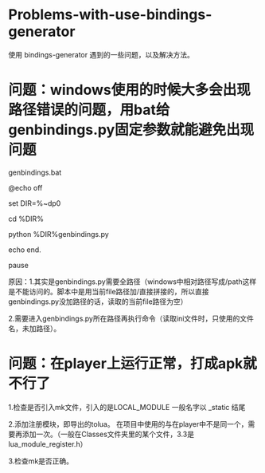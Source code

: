 # Problems-with-use-bindings-generator
使用 bindings-generator 遇到的一些问题，以及解决方法。

问题：windows使用的时候大多会出现路径错误的问题，用bat给genbindings.py固定参数就能避免出现问题
===
genbindings.bat

@echo off

set DIR=%~dp0

cd %DIR%

python %DIR%genbindings.py

echo end.

pause

原因：1.其实是genbindings.py需要全路径（windows中相对路径写成/path这样是不能访问的。脚本中是用当前file路径加/直接拼接的，所以直接genbindings.py没加路径的话，读取的当前file路径为空）

2.需要进入genbindings.py所在路径再执行命令（读取ini文件时，只使用的文件名，未加路径）。

问题：在player上运行正常，打成apk就不行了
===
1.检查是否引入mk文件，引入的是LOCAL_MODULE 一般名字以 _static 结尾

2.添加注册模块，即导出的tolua。 在项目中使用的与在player中不是同一个，需要再添加一次。（一般在Classes文件夹里的某个文件，3.3是lua_module_register.h）

3.检查mk是否正确。


